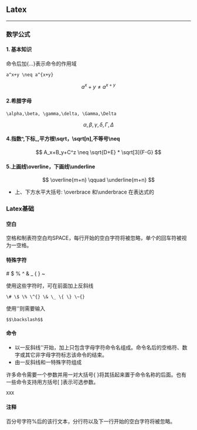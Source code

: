 ## Latex

---

### 数学公式

#### 1. 基本知识

命令后加{...}表示命令的作用域
```
a^x+y \neq a^{x+y}
```

$$
a^x+y \neq a^{x+y}
$$


#### 2.希腊字母


```
\alpha,\beta, \gamma,\delta, \Gamma,\Delta
```
$$
 \alpha,\beta, \gamma,\delta, \Gamma,\Delta
$$

#### 4.指数^,下标_,平方根\sqrt，\sqrt[n],不等号\neq

$$
A_x+B_y+C^z \neq \sqrt{D+E} * \sqrt[3]{F-G}
$$

#### 5.上画线\overline，下画线\underline


$$
\overline{m+n} \qquad \underline{m+n}
$$

- 上、下方水平大括号: \overbrace 和\underbrace 在表达式的


### Latex基础

#### 空白

空格和制表符空白均SPACE，每行开始的空白字符将被忽略，单个的回车符被视为一空格。

#### 特殊字符

\# $ % ^ & \_ { } ~

使用这些字符时，可在前面加上反斜线

```
\# \$ \% \^{} \& \_ \{ \} \~{}
```

使用'\'则需要输入

```
$$\backslash$$
```

#### 命令

* 以一反斜线'\'开始，加上只包含字母字符命令名组成。命令名后的空格符、数字或其它非字母字符标志该命令的结束。
* 由一反斜线和一特殊字符组成 

许多命令需要一个参数并用一对大括号{ }将其括起来置于命令名称的后面。也有一些命令支持用方括号\[ \]表示可选参数。

```cpp
XXX
```

#### 注释

百分号字符%后的该行文本，分行符以及下一行开始的空白字符将被忽略。

